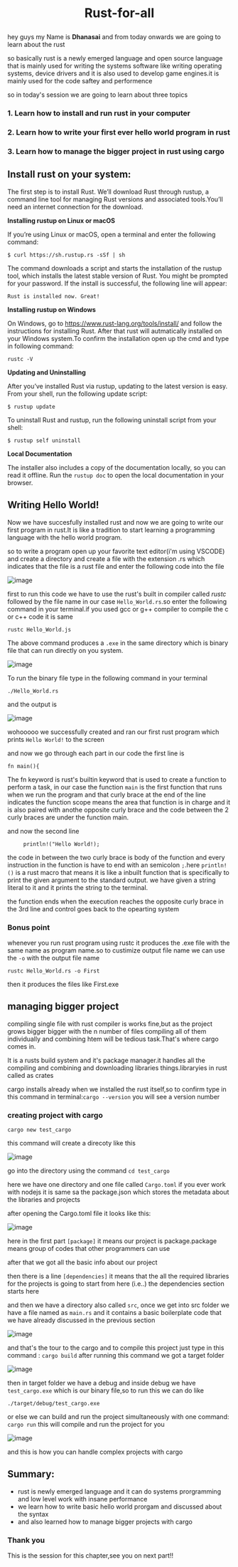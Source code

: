 # <p align="center">Rust-for-all</p>

hey guys my Name is <b>Dhanasai</b> and from today onwards we are going to learn about the rust


so basically rust is a newly emerged language and open source language that is mainly used for writing the systems software like writing operating systems, device drivers and it is also used to develop game engines.it is mainly used for the code saftey and performence


so in today's session we are going to learn about three topics


### 1. Learn how to install and run rust in your computer
### 2. Learn how to write your first ever hello world program in rust
### 3. Learn how to manage the bigger project in rust using cargo


## Install rust on your system:

The first step is to install Rust. We’ll download Rust through rustup, a command line tool for managing Rust versions and associated tools.You’ll need an internet connection for the download.

<b>Installing rustup on Linux or macOS</b>

If you’re using Linux or macOS, open a terminal and enter the following command:

`$ curl https://sh.rustup.rs -sSf | sh`

The command downloads a script and starts the installation of the rustup tool, which installs the latest stable version of Rust. You might be prompted for your password. If the install is successful, the following line will appear:

`Rust is installed now. Great!`

<b>Installing rustup on Windows</b>

On Windows, go to https://www.rust-lang.org/tools/install/ and follow the instructions for installing Rust. After that rust will autmatically installed on your Windows system.To confirm the installation open up the cmd and type in following command:

`rustc -V`

<b>Updating and Uninstalling</b>

After you’ve installed Rust via rustup, updating to the latest version is easy. From your shell, run the following update script:

`$ rustup update`

To uninstall Rust and rustup, run the following uninstall script from your shell:

`$ rustup self uninstall`


<b>Local Documentation</b>

The installer also includes a copy of the documentation locally, so you can read it offline. Run the `rustup doc` to open the local documentation in your browser.


## Writing Hello World!

Now we have succesfully installed rust and now we are going to write our first program in rust.It is like a tradition to start learning a programming language with the hello world program.

so to write a program open up your favorite text editor(i'm using VSCODE) and create a directory and create a file with the extension .rs which indicates that the file is a rust file and enter the following code into the file

 ![image](https://user-images.githubusercontent.com/86939592/230705066-82e3181c-91ca-471c-a157-481f6ca34617.png)
 
 first to run this code we have to use the rust's built in compiler called <i>rustc</i> followed by the file name in our case `Hello_World.rs`.so enter the following command in your terminal.if you used gcc or g++ compiler to compile the c or c++ code it is same
 
 `rustc Hello_World.js`
 
The above command produces a `.exe` in the same directory which is binary file that can run directly on you system.

![image](https://user-images.githubusercontent.com/86939592/230705429-a3694cf5-61c3-4227-b5a8-52b1e471694b.png)

To run the binary file type in the following command in your terminal

`./Hello_World.rs`

and the output is

![image](https://user-images.githubusercontent.com/86939592/230705508-2742798c-3518-435b-b54b-fed54880d5ce.png)

wohooooo we successfully created and ran our first rust program which prints `Hello World!` to the screen

and now we go through each part in our code the first line is 

`fn main(){`


The fn keyword is rust's builtin keyword that is used to create a function to perform a task, in our case the function `main` is the first function that runs when we run the program and that curly brace at the end of the line indicates the function scope means the area that function is in charge and it is also paired with anothe opposite curly brace and the code between the 2 curly braces are under the function main.

and now the second line 

`     println!("Hello World!);`

the code in between the two curly brace is body of the function and every instruction in the function is have to end with an semicolon `;`.here `println!()` is a rust macro that means it is like a inbuilt function that is specifically to print the given argument to the standard output. we have given a string literal to it and it prints the string to the terminal.

the function ends when the execution reaches the opposite curly brace in the 3rd line and control goes back to the opearting system

### Bonus point
whenever you run rust program using rustc it produces the .exe file with the same name as program name.so to custimize output file name we can use the `-o` with the output file name

`rustc Hello_World.rs -o First`

then it produces the files like First.exe

## managing bigger project

compiling single file with rust compiler is works fine,but as the project grows bigger bigger with the n number of files compiling all of them individually and combining htem will be tedious task.That's where cargo comes in.

It is a rusts build system and it's package manager.it handles all the compiling and combining and downloading libraries things.libraryies in rust called as crates

cargo installs already when we installed the rust itself,so to confirm type in this command in terminal:`cargo --version` you will see a version number

### creating project with cargo

`cargo new test_cargo`

this command will create a direcoty like this

![image](https://user-images.githubusercontent.com/86939592/230785299-d34a703b-60f0-42a3-9d52-9d32944bdcc6.png)

go into the directory using the command `cd test_cargo`

here we have one directory and one file called `Cargo.toml` if you ever work with nodejs it is same sa the package.json which stores the metadata about the libraries and projects

after opening the Cargo.toml file it looks like this:

![image](https://user-images.githubusercontent.com/86939592/230785437-786f3841-496b-45b1-b0dd-00538bcf154b.png)

here in the first part `[package]` it means our project is package.package means group of codes that other programmers can use

after that we got all the basic info about our project

then there is a line `[dependencies]` it means that the all the required libraries for the projects is going to start from here (i.e..) the dependencies section starts here


and then we have a directory also called `src`, once we get into src folder we have a file named as `main.rs` and it contains a basic boilerplate code that we have already discussed in the previous section

![image](https://user-images.githubusercontent.com/86939592/230785638-ee4c41e3-6716-4644-b4bf-d05f974b429f.png)


and that's the tour to the cargo and to compile this project just type in this command : `cargo build` after running this command we got a target folder

![image](https://user-images.githubusercontent.com/86939592/230785754-4586a159-f5a2-424d-a68e-68cea9c2ca8f.png)

then in target folder we have a debug and inside debug we have `test_cargo.exe` which is our binary file,so to run this we can do like

`./target/debug/test_cargo.exe`

or else we can build and run the project simultaneously with one command: `cargo run` this will compile and run the project for you

![image](https://user-images.githubusercontent.com/86939592/230785929-f3b90e6d-9902-4266-8e9f-e904ddc0c41d.png)


and this is how you can handle complex projects with cargo



## Summary:

- rust is newly emerged language and it can do systems prorgramming and low level work with insane performance
- we learn how to write basic hello world prorgam and discussed about the syntax
- and also learned how to manage bigger projects with cargo

 ### Thank you 

This is the session for this chapter,see you on next part!!

